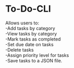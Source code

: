 # To-Do-CLI

Allows users to:  
-Add tasks by category  
-View tasks by category  
-Mark tasks as completed  
-Set due date on tasks  
-Delete tasks  
-Assign priority level for tasks  
-Save tasks to a JSON file.  